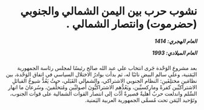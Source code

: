 <h1 dir="rtl">نشوب حرب بين اليمن الشمالي والجنوبي (حضرموت) وانتصار الشمالي .</h1>

<h5 dir="rtl">العام الهجري:  1414

العام الميلادي: 1993

</h5>

<p dir="rtl">بعد مشروعِ الوَحْدة جَرى انتخاب علي عبد الله صالح رئيسًا لمجلس رئاسة الجمهورية اليَمَنية، وعلي سالم البيض نائبًا له، ثم بدأت بوادرُ الاختلال السياسي في اتفاق الوَحْدة، بين نظامَينِ مختلِفَينِ: النظام الجنوبي الاشتراكي، والشمالي القَبَلي، حيثُ يَعُدُّ شيوخُ القبائلِ الاشتراكيِّين كفرةً وماركسيِّين، ويَعُدُّهم الاشتراكيُّونَ أُصوليِّين ومُتخلِّفينَ، وسُرعانَ ما انهار السِّلم واندلعت حربٌ أهليةٌ قصيرةٌ أدَّت إلى انتصار القوات الشمالية على قوات الجنوب، وتَوْحيد اليَمَن تحت مُسمَّى الجمهورية العربية اليَمنية.</p></br>
